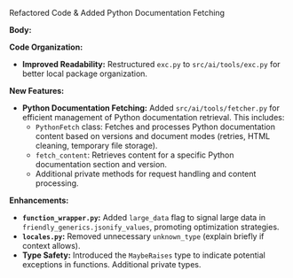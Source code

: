 Refactored Code & Added Python Documentation Fetching

**Body:**

**Code Organization:**

- **Improved Readability:** Restructured `exc.py` to `src/ai/tools/exc.py` for better local package organization.

**New Features:**

- **Python Documentation Fetching:** Added `src/ai/tools/fetcher.py` for efficient management of Python documentation retrieval. This includes:
  - `PythonFetch` class: Fetches and processes Python documentation content based on versions and document modes (retries, HTML cleaning, temporary file storage).
  - `fetch_content`: Retrieves content for a specific Python documentation section and version.
  - Additional private methods for request handling and content processing.

**Enhancements:**

- **`function_wrapper.py`:** Added `large_data` flag to signal large data in `friendly_generics.jsonify_values`, promoting optimization strategies.
- **`locales.py`:** Removed unnecessary `unknown_type` (explain briefly if context allows).
- **Type Safety:** Introduced the `MaybeRaises` type to indicate potential exceptions in functions. Additional private types.
